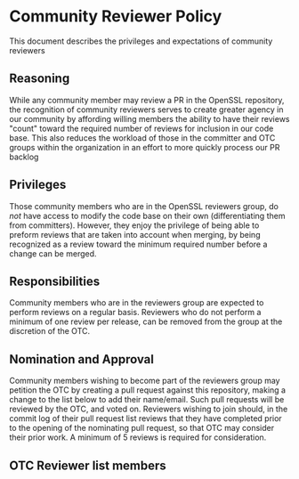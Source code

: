 # Community Reviewer Policy

This document describes the privileges and expectations of community reviewers

## Reasoning

While any community member may review a PR in the OpenSSL repository, the
recognition of community reviewers serves to create greater agency in our
community by affording willing members the ability to have their reviews
"count" toward the required number of reviews for inclusion in our code base.
This also reduces the workload of those in the committer and OTC groups within
the organization in an effort to more quickly process our PR backlog

## Privileges

Those community members who are in the OpenSSL reviewers group, do _not_ have
access to modify the code base on their own (differentiating them from
committers).  However, they enjoy the privilege of being able to preform reviews
that are taken into account when merging, by being recognized as a review toward
the minimum required number before a change can be merged.

## Responsibilities 

Community members who are in the reviewers group are expected to perform reviews
on a regular basis.  Reviewers who do not perform a minimum of one review per
release, can be removed from the group at the discretion of the OTC.

## Nomination and Approval

Community members wishing to become part of the reviewers group may petition the
OTC by creating a pull request against this repository, making a change to the
list below to add their name/email.  Such pull requests will be reviewed by the
OTC, and voted on.  Reviewers wishing to join should, in the commit log of their
pull request list reviews that they have completed prior to the opening of the
nominating pull request, so that OTC may consider their prior work.  A minimum
of 5 reviews is required for consideration.

## OTC Reviewer list members


